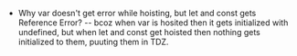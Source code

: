 - Why var doesn't get error while hoisting, but let and const gets Reference Error?
  -- bcoz when var is hosited then it gets initialized with undefined, but when let and const get hoisted then nothing gets initialized to them, puuting them in TDZ.
